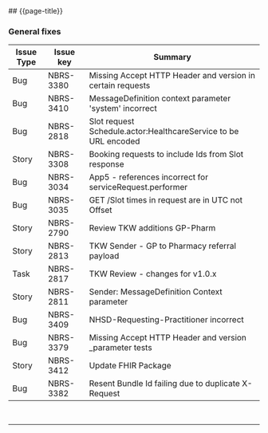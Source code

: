 <div class="bars-blg-expander">
<div class="bars-blg-expander-entry" id="v1.0.11">
## {{page-title}}

### General fixes

| Issue Type | Issue key | Summary                                                                      |
|------------|-----------|------------------------------------------------------------------------------|
|Bug	|NBRS-3380	|Missing Accept HTTP Header and version in certain requests|
|Bug	|NBRS-3410	|MessageDefinition context parameter 'system' incorrect|
|Bug	|NBRS-2818	|Slot request Schedule.actor:HealthcareService to be URL encoded|
|Story	|NBRS-3308	|Booking requests to include Ids from Slot response|
|Bug	|NBRS-3034	|App5 - references incorrect for serviceRequest.performer|
|Bug	|NBRS-3035	|GET /Slot times in request are in UTC not Offset|
|Story	|NBRS-2790	|Review TKW additions GP-Pharm|
|Story	|NBRS-2813	|TKW Sender - GP to Pharmacy referral payload |
|Task	|NBRS-2817	|TKW Review - changes for v1.0.x|
|Story	|NBRS-2811	|Sender: MessageDefinition Context parameter|
|Bug	|NBRS-3409	|NHSD-Requesting-Practitioner incorrect|
|Bug	|NBRS-3379	|Missing Accept HTTP Header and version _parameter tests|
|Story	|NBRS-3412	|Update FHIR Package |
|Bug	|NBRS-3382	|Resent Bundle Id failing due to duplicate X-Request|

<br>
<hr>








